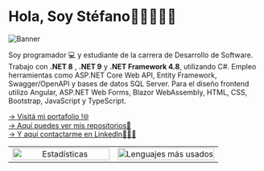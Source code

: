# Hola, Soy Stéfano👋🏻👨🏻‍💻

<img src="https://i.imgur.com/AsbUSOk.png" alt="Banner">

Soy programador 💻 y estudiante de la carrera de Desarrollo de Software. Trabajo con __.NET 8__ , __.NET 9__ y __.NET Framework 4.8__, utilizando C#. Empleo herramientas como ASP.NET Core Web API, Entity Framework, Swagger/OpenAPI y bases de datos SQL Server. Para el diseño frontend utilizo Angular, ASP.NET Web Forms, Blazor WebAssembly, HTML, CSS, Bootstrap, JavaScript y TypeScript.

<!--🌱 Actualmente expandiendo mis conocimientos en .NET 9, Blazor y Angular -->

<!-- <img src="logo-transparent.png" alt="Logo de GitHub" width="70">  -->

[-> Visitá mi portafolio !🌐](https://portafolio-stefano-gaggero.netlify.app/)  
[-> Aquí puedes ver mis repositorios📌](https://github.com/lucagaggero7?tab=repositories)  
[-> Y aquí contactarme en LinkedIn👨🏻‍💼](https://www.linkedin.com/in/stefano-gaggero-508a09183/?originalSubdomain=ar)


<table>
  <tr>
    <!-- Primera Columna -->
    <td align="center" width="50%">
      <picture>
        <source
          srcset="https://github-readme-stats.vercel.app/api?username=lucagaggero7&bg-color=white&title_color=0134ff&icon_color=0134ff&border_color=0134ff&text_bold=true&hide=contribs&show_icons=true&theme=dark&locale=es&custom_title=Estadisticas"
          media="(prefers-color-scheme: dark)"
        />
        <source
          srcset="https://github-readme-stats.vercel.app/api?username=lucagaggero7&title_color=0134ff&icon_color=0134ff&border_color=0134ff&text_bold=true&hide=contribs&show_icons=true&theme=transparent&locale=es&custom_title=Estadisticas"
          media="(prefers-color-scheme: light), (prefers-color-scheme: no-preference)"
        />
        <img
          src="https://github-readme-stats.vercel.app/api?username=lucagaggero7&show_icons=true"
          alt="Estadísticas"
          style="width: 100%;"
        />
      </picture>
    </td>
    <!-- Segunda Columna -->
    <td align="center" width="50%">
      <picture>
        <source
          srcset="https://github-readme-stats.vercel.app/api/top-langs?username=lucagaggero7&ring_color=0134ff&title_color=0134ff&icon_color=0134ff&border_color=0134ff&text_bold=true&theme=dark&custom_title=Lenguajes%20m%C3%A1s%20usados&hide_progress=true&langs_count=6"
          media="(prefers-color-scheme: dark)"
        />
        <source
          srcset="https://github-readme-stats.vercel.app/api/top-langs?username=lucagaggero7&ring_color=0134ff&title_color=0134ff&icon_color=0134ff&border_color=0134ff&text_bold=true&theme=transparent&custom_title=Lenguajes%20m%C3%A1s%20usados&hide_progress=true&langs_count=6"
          media="(prefers-color-scheme: light), (prefers-color-scheme: no-preference)"
        />
        <img
          src="https://github-readme-stats.vercel.app/api/top-langs?username=lucagaggero7&show_icons=true"
          alt="Lenguajes más usados"
          style="width: 100%;"
        />
      </picture>
    </td>
  </tr>
</table>


<!--
[![Harlok's WakaTime stats](https://github-readme-stats.vercel.app/api/wakatime?username=@lucagaggero7)](https://github.com/anuraghazra/github-readme-stats)
-->

<!--
**lucagaggero7/lucagaggero7** is a ✨ _special_ ✨ repository because its `README.md` (this file) appears on your GitHub profile.

Here are some ideas to get you started:

- 🔭 I’m currently working on ...
- 🌱 I’m currently learning ...
- 👯 I’m looking to collaborate on ...
- 🤔 I’m looking for help with ...
- 💬 Ask me about ...
- 📫 How to reach me: ...
- 😄 Pronouns: ...
- ⚡ Fun fact: ...
-->
